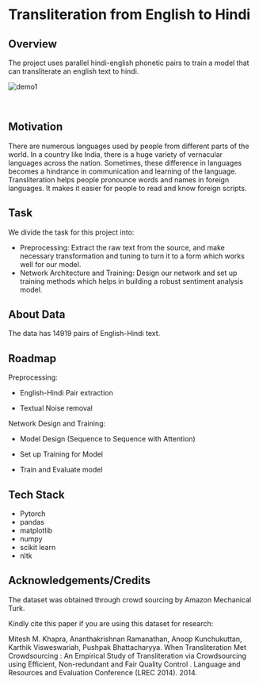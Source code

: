 # Transliteration from English to Hindi

## Overview
The project uses parallel hindi-english phonetic pairs to train a model that can transliterate an english text to hindi.  

![demo1](https://user-images.githubusercontent.com/35737849/193355749-298206ee-6592-43bc-b1a8-434ccb03de8f.PNG)

<br/>

## Motivation

There are numerous languages used by people from different parts of the world. In a country like India, there is a huge variety of vernacular languages across the nation. Sometimes, these difference in languages becomes a hindrance in communication and learning of the language. Transliteration helps people pronounce words and names in foreign languages. It makes it easier for people to read and know foreign scripts.

## Task

We divide the task for this project into:
- Preprocessing: Extract the raw text from the source, and make necessary transformation and tuning to turn it to a form which works well for our model.
- Network Architecture and Training: Design our network and set up training methods which helps in building a robust sentiment analysis model. 

## About Data

The data has 14919 pairs of English-Hindi text.


## Roadmap

Preprocessing:

- English-Hindi Pair extraction 

- Textual Noise removal


Network Design and Training:

- Model Design (Sequence to Sequence with Attention)

- Set up Training for Model

- Train and Evaluate model


## Tech Stack

- Pytorch
- pandas
- matplotlib
- numpy
- scikit learn
- nltk



## Acknowledgements/Credits

 The dataset was obtained through crowd sourcing by Amazon Mechanical Turk. 

 Kindly cite this paper if you are using this dataset for research:

Mitesh M. Khapra, Ananthakrishnan Ramanathan, Anoop Kunchukuttan, Karthik Visweswariah, Pushpak Bhattacharyya. When Transliteration Met Crowdsourcing : An Empirical Study of Transliteration via Crowdsourcing using Efficient, Non-redundant and Fair Quality Control . Language and Resources and Evaluation Conference (LREC 2014). 2014.
